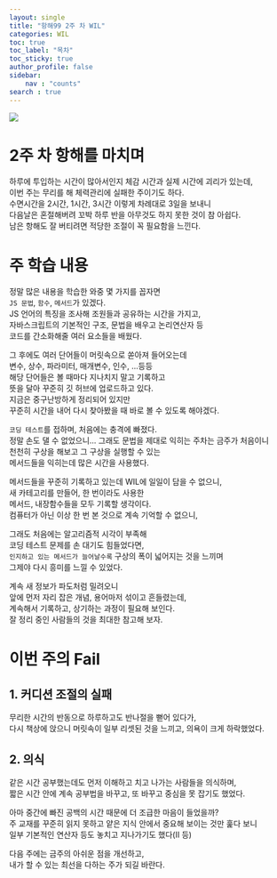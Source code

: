```yaml
---
layout: single
title: "항해99 2주 차 WIL"
categories: WIL
toc: true
toc_label: "목차"
toc_sticky: true
author_profile: false
sidebar:
    nav : "counts"
search : true
---
```

![]({{site.url}}/images/thumbnail/week2.jpg)

# 2주 차 항해를 마치며
하루에 투입하는 시간이 많아서인지 체감 시간과 실제 시간에 괴리가 있는데,   
이번 주는 무리를 해 체력관리에 실패한 주이기도 하다.   
수면시간을 2시간, 1시간, 3시간 이렇게 차례대로 3일을 보내니   
다음날은 혼절해버려 꼬박 하루 반을 아무것도 하지 못한 것이 참 아쉽다.   
남은 항해도 잘 버티려면 적당한 조절이 꼭 필요함을 느낀다.   

# 주 학습 내용
정말 많은 내용을 학습한 와중 몇 가지를 꼽자면   
`JS 문법`, `함수`, `메서드`가 있겠다.   
JS 언어의 특징을 조사해 조원들과 공유하는 시간을 가지고,   
자바스크립트의 기본적인 구조, 문법을 배우고 논리연산자 등   
코드를 간소화해줄 여러 요소들을 배웠다.   

그 후에도 여러 단어들이 머릿속으로 쏟아져 들어오는데   
변수, 상수, 파라미터, 매개변수, 인수, ...등등   
해당 단어들은 볼 때마다 지나치지 말고 기록하고   
뜻을 달아 꾸준히 깃 허브에 업로드하고 있다.   
지금은 중구난방하게 정리되어 있지만   
꾸준히 시간을 내어 다시 찾아봤을 때 바로 볼 수 있도록 해야겠다.   

`코딩 테스트`를 접하며, 처음에는 충격에 빠졌다.   
정말 손도 댈 수 없었으니... 그래도 문법을 제대로 익히는 주차는 금주가 처음이니   
천천히 구상을 해보고 그 구상을 실행할 수 있는   
메서드들을 익히는데 많은 시간을 사용했다.     

메서드들을 꾸준히 기록하고 있는데 WIL에 일일이 담을 수 없으니,   
새 카테고리를 만들어, 한 번이라도 사용한   
메서드, 내장함수들을 모두 기록할 생각이다.   
컴퓨터가 아닌 이상 한 번 본 것으로 계속 기억할 수 없으니,

그래도 처음에는 알고리즘적 시각이 부족해   
코딩 테스트 문제를 손 대기도 힘들었다면,   
`인지하고 있는 메서드가 늘어날수록` 구상의 폭이 넓어지는 것을 느끼며   
그제야 다시 흥미를 느낄 수 있었다.   

계속 새 정보가 파도처럼 밀려오니   
앞에 먼저 자리 잡은 개념, 용어마저 섞이고 흔들렸는데,   
계속해서 기록하고, 상기하는 과정이 필요해 보인다.   
잘 정리 중인 사람들의 것을 최대한 참고해 보자.   

# 이번 주의 Fail
## 1. 커디션 조절의 실패   
무리한 시간의 반동으로 하루하고도 반나절을 뻗어 있다가,   
다시 책상에 앉으니 머릿속이 일부 리셋된 것을 느끼고, 의욕이 크게 하락했었다.
## 2. 의식
같은 시간 공부했는데도 먼저 이해하고 치고 나가는 사람들을 의식하며,   
짧은 시간 안에 계속 공부법을 바꾸고, 또 바꾸고 중심을 못 잡기도 했었다.  

아마 중간에 빠진 공백의 시간 때문에 더 조급한 마음이 들었을까?   
주 교재를 꾸준히 읽지 못하고 얕은 지식 안에서 중요해 보이는 것만 훑다 보니   
일부 기본적인 연산자 등도 놓치고 지나가기도 했다(II 등)  
 
다음 주에는 금주의 아쉬운 점을 개선하고,   
내가 할 수 있는 최선을 다하는 주가 되길 바란다.   